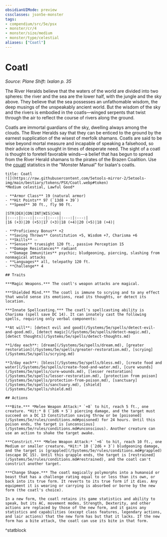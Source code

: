 ```yaml
---
obsidianUIMode: preview
cssclasses: json5e-monster
tags:
- compendium/src/5e/psx
- monster/cr/4
- monster/size/medium
- monster/type/celestial
aliases: ["Coatl"]
---
```

# Coatl
*Source: Plane Shift: Ixalan p. 35*  

The River Heralds believe that the waters of the world are divided into two spheres: the river and the sea are the lower half, with the jungle and the sky above. They believe that the sea possesses an unfathomable wisdom, the deep musings of the unspeakably ancient world. But the wisdom of the sky and the rivers is embodied in the coatls—winged serpents that twist through the air to reflect the course of rivers along the ground.

Coatls are immortal guardians of the sky, dwelling always among the clouds. The River Heralds say that they can be enticed to the ground by the earnest supplication of the wisest of merfolk shamans. Coatls are said to be wise beyond mortal measure and incapable of speaking a falsehood, so their advice is often sought in times of desperate need. The sight of a coatl is thought to foretell favorable winds—a belief that has begun to spread from the River Herald shamans to the pirates of the Brazen Coalition. Use the [couatl](/Systems/5e/bestiary/celestial/couatl.md) statistics in the "Monster Manual" for Ixalan's coatls.

```ad-statblock
title: Coatl
![](https://raw.githubusercontent.com/5etools-mirror-2/5etools-img/main/bestiary/tokens/PSX/Coatl.webp#token)
*Medium celestial, Lawful Good*

- **Armor Class** 19 (natural armor)
- **Hit Points** 97 (`13d8 + 39`)
- **Speed** 30 ft., fly 90 ft.

|STR|DEX|CON|INT|WIS|CHA|
|:---:|:---:|:---:|:---:|:---:|:---:|
|16 (+3)|20 (+5)|17 (+3)|18 (+4)|20 (+5)|18 (+4)|

- **Proficiency Bonus** +2
- **Saving Throws** Constitution +5, Wisdom +7, Charisma +6
- **Skills** ⏤
- **Senses** truesight 120 ft., passive Perception 15
- **Damage Resistances** radiant
- **Damage Immunities** psychic; bludgeoning, piercing, slashing from nonmagical attacks
- **Languages** all, telepathy 120 ft.
- **Challenge** 4

## Traits

***Magic Weapons.*** The coatl's weapon attacks are magical.

***Shielded Mind.*** The coatl is immune to scrying and to any effect that would sense its emotions, read its thoughts, or detect its location.

***Innate Spellcasting.*** The coatl's spellcasting ability is Charisma (spell save DC 14). It can innately cast the following spells, requiring only verbal components:

**At will**: [detect evil and good](/Systems/5e/spells/detect-evil-and-good.md), [detect magic](/Systems/5e/spells/detect-magic.md), [detect thoughts](/Systems/5e/spells/detect-thoughts.md)

**1/day each**: [dream](/Systems/5e/spells/dream.md), [greater restoration](/Systems/5e/spells/greater-restoration.md), [scrying](/Systems/5e/spells/scrying.md)

**3/day each**: [bless](/Systems/5e/spells/bless.md), [create food and water](/Systems/5e/spells/create-food-and-water.md), [cure wounds](/Systems/5e/spells/cure-wounds.md), [lesser restoration](/Systems/5e/spells/lesser-restoration.md), [protection from poison](/Systems/5e/spells/protection-from-poison.md), [sanctuary](/Systems/5e/spells/sanctuary.md), [shield](/Systems/5e/spells/shield.md)

## Actions

***Bite.*** *Melee Weapon Attack:* `+8` to hit, reach 5 ft., one creature. *Hit:* 8 (`1d6 + 5`) piercing damage, and the target must succeed on a DC 13 Constitution saving throw or be [poisoned](/Systems/5e/rules/conditions.md#poisoned) for 24 hours. Until this poison ends, the target is [unconscious](/Systems/5e/rules/conditions.md#unconscious). Another creature can use an action to shake the target awake.

***Constrict.*** *Melee Weapon Attack:* `+6` to hit, reach 10 ft., one Medium or smaller creature. *Hit:* 10 (`2d6 + 3`) bludgeoning damage, and the target is [grappled](/Systems/5e/rules/conditions.md#grappled) (escape DC 15). Until this grapple ends, the target is [restrained](/Systems/5e/rules/conditions.md#restrained), and the coatl can't constrict another target.

***Change Shape.*** The coatl magically polymorphs into a humanoid or beast that has a challenge rating equal to or less than its own, or back into its true form. It reverts to its true form if it dies. Any equipment it is wearing or carrying is absorbed or borne by the new form (the coatl's choice).

In a new form, the coatl retains its game statistics and ability to speak, but its AC, movement modes, Strength, Dexterity, and other actions are replaced by those of the new form, and it gains any statistics and capabilities (except class features, legendary actions, and lair actions) that the new form has but that it lacks. If the new form has a bite attack, the coatl can use its bite in that form.
```
^statblock